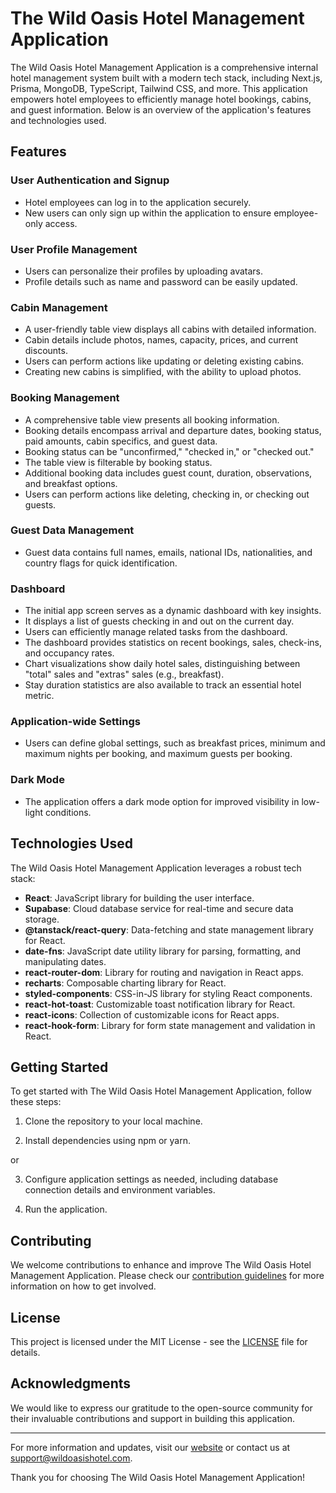 # The Wild Oasis Hotel Management Application

The Wild Oasis Hotel Management Application is a comprehensive internal hotel management system built with a modern tech stack, including Next.js, Prisma, MongoDB, TypeScript, Tailwind CSS, and more. This application empowers hotel employees to efficiently manage hotel bookings, cabins, and guest information. Below is an overview of the application's features and technologies used.

## Features

### User Authentication and Signup

-   Hotel employees can log in to the application securely.
-   New users can only sign up within the application to ensure employee-only access.

### User Profile Management

-   Users can personalize their profiles by uploading avatars.
-   Profile details such as name and password can be easily updated.

### Cabin Management

-   A user-friendly table view displays all cabins with detailed information.
-   Cabin details include photos, names, capacity, prices, and current discounts.
-   Users can perform actions like updating or deleting existing cabins.
-   Creating new cabins is simplified, with the ability to upload photos.

### Booking Management

-   A comprehensive table view presents all booking information.
-   Booking details encompass arrival and departure dates, booking status, paid amounts, cabin specifics, and guest data.
-   Booking status can be "unconfirmed," "checked in," or "checked out."
-   The table view is filterable by booking status.
-   Additional booking data includes guest count, duration, observations, and breakfast options.
-   Users can perform actions like deleting, checking in, or checking out guests.

### Guest Data Management

-   Guest data contains full names, emails, national IDs, nationalities, and country flags for quick identification.

### Dashboard

-   The initial app screen serves as a dynamic dashboard with key insights.
-   It displays a list of guests checking in and out on the current day.
-   Users can efficiently manage related tasks from the dashboard.
-   The dashboard provides statistics on recent bookings, sales, check-ins, and occupancy rates.
-   Chart visualizations show daily hotel sales, distinguishing between "total" sales and "extras" sales (e.g., breakfast).
-   Stay duration statistics are also available to track an essential hotel metric.

### Application-wide Settings

-   Users can define global settings, such as breakfast prices, minimum and maximum nights per booking, and maximum guests per booking.

### Dark Mode

-   The application offers a dark mode option for improved visibility in low-light conditions.

## Technologies Used

The Wild Oasis Hotel Management Application leverages a robust tech stack:

-   **React**: JavaScript library for building the user interface.
-   **Supabase**: Cloud database service for real-time and secure data storage.
-   **@tanstack/react-query**: Data-fetching and state management library for React.
-   **date-fns**: JavaScript date utility library for parsing, formatting, and manipulating dates.
-   **react-router-dom**: Library for routing and navigation in React apps.
-   **recharts**: Composable charting library for React.
-   **styled-components**: CSS-in-JS library for styling React components.
-   **react-hot-toast**: Customizable toast notification library for React.
-   **react-icons**: Collection of customizable icons for React apps.
-   **react-hook-form**: Library for form state management and validation in React.

## Getting Started

To get started with The Wild Oasis Hotel Management Application, follow these steps:

1. Clone the repository to your local machine.

2. Install dependencies using npm or yarn.

or

3. Configure application settings as needed, including database connection details and environment variables.

4. Run the application.

## Contributing

We welcome contributions to enhance and improve The Wild Oasis Hotel Management Application. Please check our [contribution guidelines](CONTRIBUTING.md) for more information on how to get involved.

## License

This project is licensed under the MIT License - see the [LICENSE](LICENSE) file for details.

## Acknowledgments

We would like to express our gratitude to the open-source community for their invaluable contributions and support in building this application.

---

For more information and updates, visit our [website](https://www.wildoasishotel.com) or contact us at support@wildoasishotel.com.

Thank you for choosing The Wild Oasis Hotel Management Application!
